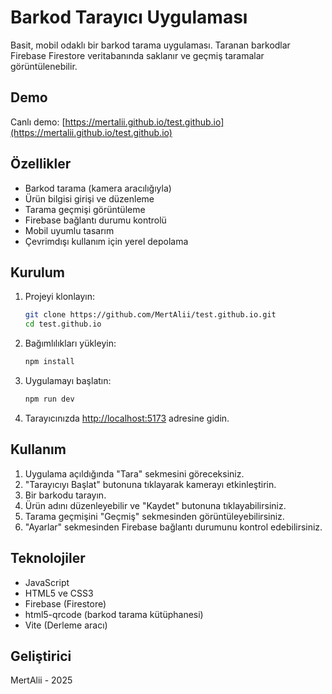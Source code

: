# Barkod Tarayıcı Uygulaması

Basit, mobil odaklı bir barkod tarama uygulaması. Taranan barkodlar Firebase Firestore veritabanında saklanır ve geçmiş taramalar görüntülenebilir.

## Demo

Canlı demo: [https://mertalii.github.io/test.github.io](https://mertalii.github.io/test.github.io)

## Özellikler

- Barkod tarama (kamera aracılığıyla)
- Ürün bilgisi girişi ve düzenleme
- Tarama geçmişi görüntüleme
- Firebase bağlantı durumu kontrolü
- Mobil uyumlu tasarım
- Çevrimdışı kullanım için yerel depolama

## Kurulum

1. Projeyi klonlayın:
   ```bash
   git clone https://github.com/MertAlii/test.github.io.git
   cd test.github.io
   ```

2. Bağımlılıkları yükleyin:
   ```bash
   npm install
   ```

3. Uygulamayı başlatın:
   ```bash
   npm run dev
   ```

4. Tarayıcınızda [http://localhost:5173](http://localhost:5173) adresine gidin.

## Kullanım

1. Uygulama açıldığında "Tara" sekmesini göreceksiniz.
2. "Tarayıcıyı Başlat" butonuna tıklayarak kamerayı etkinleştirin.
3. Bir barkodu tarayın.
4. Ürün adını düzenleyebilir ve "Kaydet" butonuna tıklayabilirsiniz.
5. Tarama geçmişini "Geçmiş" sekmesinden görüntüleyebilirsiniz.
6. "Ayarlar" sekmesinden Firebase bağlantı durumunu kontrol edebilirsiniz.

## Teknolojiler

- JavaScript
- HTML5 ve CSS3
- Firebase (Firestore)
- html5-qrcode (barkod tarama kütüphanesi)
- Vite (Derleme aracı)

## Geliştirici

MertAlii - 2025
